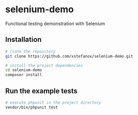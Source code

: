 # selenium-demo
Functional testing demonstration with Selenium

## Installation

```bash
# clone the repository
git clone https://github.com/xstefanox/selenium-demo.git

# install the project dependencies
cd selenium-demo
composer install
```

## Run the example tests
```bash
# execute phpunit in the project directory
vendor/bin/phpunit test
```

